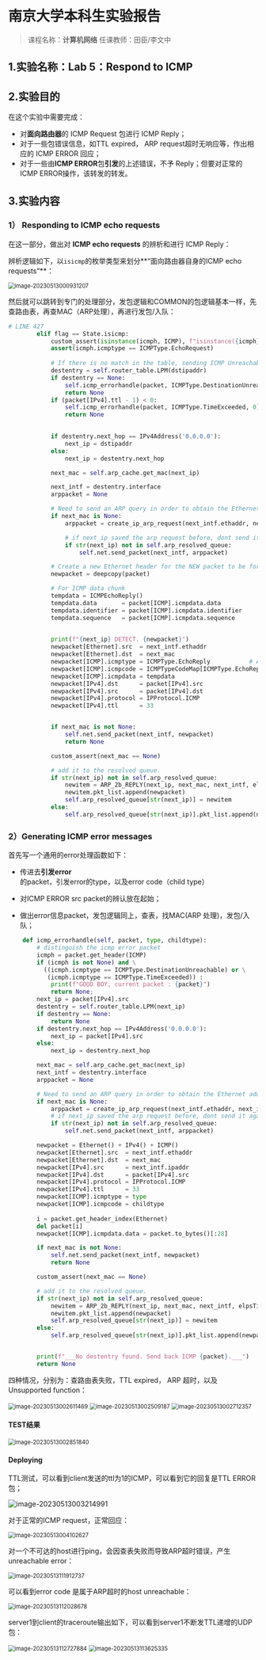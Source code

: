 # 南京大学本科生实验报告

> 课程名称：**计算机网络**           任课教师：田臣/李文中         

## 1.实验名称：Lab 5：Respond to ICMP

## 2.实验目的

在这个实验中需要完成：

- 对**面向路由器**的 ICMP Request 包进行 ICMP Reply；
- 对于一些包错误信息，如TTL expired， ARP request超时无响应等，作出相应的 ICMP ERROR 回应；
- 对于一些由**ICMP ERROR**包**引发**的上述错误，不予 Reply；但要对正常的 ICMP ERROR操作，该转发的转发。

## 3.实验内容

### 1） Responding to ICMP echo requests

在这一部分，做出对 **ICMP echo requests** 的辨析和进行 ICMP Reply：

辨析逻辑如下，以`isicmp`的枚举类型来划分**“面向路由器自身的ICMP echo requests”**：

<img src="C:/Users/11342/AppData/Roaming/Typora/typora-user-images/image-20230513000931207.png" alt="image-20230513000931207" style="zoom:80%;" />

然后就可以跳转到专门的处理部分，发包逻辑和COMMON的包逻辑基本一样，先查路由表，再查MAC（ARP处理），再进行发包/入队：

```python
# LINE 427
		elif flag == State.isicmp:
            custom_assert(isinstance(icmph, ICMP), f"isinstance({icmph}, ICMP)")
            assert(icmph.icmptype == ICMPType.EchoRequest)
            
            # If there is no match in the table, sending ICMP Unreachable pkt.
            destentry = self.router_table.LPM(dstipaddr)
            if destentry == None:
                self.icmp_errorhandle(packet, ICMPType.DestinationUnreachable, 0)
                return None
            if (packet[IPv4].ttl - 1) < 0:
                self.icmp_errorhandle(packet, ICMPType.TimeExceeded, 0)
                return None
            

            if destentry.next_hop == IPv4Address('0.0.0.0'):
                next_ip = dstipaddr
            else:
                next_ip = destentry.next_hop 

            next_mac = self.arp_cache.get_mac(next_ip) 

            next_intf = destentry.interface
            arppacket = None

            # Need to send an ARP query in order to obtain the Ethernet address
            if next_mac is None:
                arppacket = create_ip_arp_request(next_intf.ethaddr, next_intf.ipaddr, next_ip)

                # if next_ip saved the arp request before, dont send it again.
                if str(next_ip) not in self.arp_resolved_queue:
                    self.net.send_packet(next_intf, arppacket)                   

            # Create a new Ethernet header for the NEW packet to be forwarded.
            newpacket = deepcopy(packet)

            # For ICMP data chunk
            tempdata = ICMPEchoReply()
            tempdata.data       = packet[ICMP].icmpdata.data
            tempdata.identifier = packet[ICMP].icmpdata.identifier
            tempdata.sequence   = packet[ICMP].icmpdata.sequence

            
            print(f"{next_ip} DETECT. {newpacket}")
            newpacket[Ethernet].src  = next_intf.ethaddr
            newpacket[Ethernet].dst  = next_mac
            newpacket[ICMP].icmptype = ICMPType.EchoReply           # Attention : modify the icmpType will change ICMP header code && data.
            newpacket[ICMP].icmpcode = ICMPTypeCodeMap[ICMPType.EchoReply]
            newpacket[ICMP].icmpdata = tempdata
            newpacket[IPv4].dst      = packet[IPv4].src
            newpacket[IPv4].src      = packet[IPv4].dst
            newpacket[IPv4].protocol = IPProtocol.ICMP
            newpacket[IPv4].ttl      = 33


            if next_mac is not None:
                self.net.send_packet(next_intf, newpacket)
                return None

            custom_assert(next_mac == None)

            # add it to the resolved queue. 
            if str(next_ip) not in self.arp_resolved_queue:
                newitem = ARP_2b_REPLY(next_ip, next_mac, next_intf, elpsTime(), arppacket)
                newitem.pkt_list.append(newpacket)
                self.arp_resolved_queue[str(next_ip)] = newitem
            else:
                self.arp_resolved_queue[str(next_ip)].pkt_list.append(newpacket)
```



### 2）Generating ICMP error messages

首先写一个通用的error处理函数如下：

- 传进去**引发error**的packet，引发error的type，以及error code（child type）

- 对ICMP ERROR  src packet的辨认放在起始；
- 做出error信息packet，发包逻辑同上，查表，找MAC(ARP 处理)，发包/入队；

```python
    def icmp_errorhandle(self, packet, type, childtype):
        # distinguish the icmp error packet
        icmph = packet.get_header(ICMP)
        if (icmph is not None) and \
          ((icmph.icmptype == ICMPType.DestinationUnreachable) or \
           (icmph.icmptype == ICMPType.TimeExceeded)) :
            print(f"GOOD BOY, current packet : {packet}")
            return None;
        next_ip = packet[IPv4].src
        destentry = self.router_table.LPM(next_ip)
        if destentry == None:
            return None
        if destentry.next_hop == IPv4Address('0.0.0.0'):
            next_ip = packet[IPv4].src
        else:
            next_ip = destentry.next_hop 

        next_mac = self.arp_cache.get_mac(next_ip) 
        next_intf = destentry.interface
        arppacket = None

        # Need to send an ARP query in order to obtain the Ethernet address
        if next_mac is None:
            arppacket = create_ip_arp_request(next_intf.ethaddr, next_intf.ipaddr, next_ip)
            # if next_ip saved the arp request before, dont send it again.
            if str(next_ip) not in self.arp_resolved_queue:
                self.net.send_packet(next_intf, arppacket)                   

        newpacket = Ethernet() + IPv4() + ICMP()
        newpacket[Ethernet].src  = next_intf.ethaddr
        newpacket[Ethernet].dst  = next_mac
        newpacket[IPv4].src      = next_intf.ipaddr
        newpacket[IPv4].dst      = packet[IPv4].src
        newpacket[IPv4].protocol = IPProtocol.ICMP
        newpacket[IPv4].ttl      = 33
        newpacket[ICMP].icmptype = type
        newpacket[ICMP].icmpcode = childtype
        
        i = packet.get_header_index(Ethernet)
        del packet[i]
        newpacket[ICMP].icmpdata.data = packet.to_bytes()[:28]

        if next_mac is not None:    
            self.net.send_packet(next_intf, newpacket)
            return None

        custom_assert(next_mac == None)

        # add it to the resolved queue. 
        if str(next_ip) not in self.arp_resolved_queue:
            newitem = ARP_2b_REPLY(next_ip, next_mac, next_intf, elpsTime(), arppacket)
            newitem.pkt_list.append(newpacket)
            self.arp_resolved_queue[str(next_ip)] = newitem
        else:
            self.arp_resolved_queue[str(next_ip)].pkt_list.append(newpacket)


        print(f"___No destentry found. Send back ICMP {packet}.___")
        return None
```

四种情况，分别为：查路由表失败，TTL expired， ARP 超时，以及Unsupported function：

<img src="C:/Users/11342/AppData/Roaming/Typora/typora-user-images/image-20230513002611469.png" alt="image-20230513002611469" style="zoom:80%;" />

<img src="C:/Users/11342/AppData/Roaming/Typora/typora-user-images/image-20230513002509187.png" alt="image-20230513002509187" style="zoom:80%;" />

<img src="C:/Users/11342/AppData/Roaming/Typora/typora-user-images/image-20230513002712357.png" alt="image-20230513002712357" style="zoom:80%;" />

#### **TEST结果**

<img src="C:/Users/11342/AppData/Roaming/Typora/typora-user-images/image-20230513002851840.png" alt="image-20230513002851840" style="zoom:80%;" />

#### Deploying

TTL测试，可以看到client发送的ttl为1的ICMP，可以看到它的回复是TTL ERROR包；

![image-20230513003214991](C:/Users/11342/AppData/Roaming/Typora/typora-user-images/image-20230513003214991.png)

对于正常的ICMP request，正常回应：

<img src="C:/Users/11342/AppData/Roaming/Typora/typora-user-images/image-20230513004102627.png" alt="image-20230513004102627" style="zoom:80%;" />

对一个不可达的host进行ping，会因查表失败而导致ARP超时错误，产生unreachable error：

<img src="C:/Users/11342/AppData/Roaming/Typora/typora-user-images/image-20230513111912737.png" alt="image-20230513111912737" style="zoom:80%;" />

可以看到error code 是属于ARP超时的host unreachable：

<img src="C:/Users/11342/AppData/Roaming/Typora/typora-user-images/image-20230513112028678.png" alt="image-20230513112028678" style="zoom:80%;" />

server1到client的traceroute输出如下，可以看到server1不断发TTL递增的UDP包：

<img src="C:/Users/11342/AppData/Roaming/Typora/typora-user-images/image-20230513112727884.png" alt="image-20230513112727884" style="zoom:80%;" />

<img src="C:/Users/11342/AppData/Roaming/Typora/typora-user-images/image-20230513113625335.png" alt="image-20230513113625335" style="zoom:80%;" />